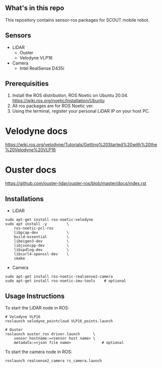 ## What's in this repo
This repository contains sensor-ros packages for SCOUT mobile robot.

## Sensors
* LiDAR
    * Ouster
    * Velodyne VLP16
* Camera
    * Intel RealSense D435i

## Prerequisities
1. Install the ROS distribution, ROS Noetic on Ubuntu 20.04.<br/>
https://wiki.ros.org/noetic/Installation/Ubuntu
2. All ros packages are for ROS Noetic ver.
3. Using the terminal, register your personal LiDAR IP on your host PC. <br/>
# Velodyne docs
https://wiki.ros.org/velodyne/Tutorials/Getting%20Started%20with%20the%20Velodyne%20VLP16
# Ouster docs
https://github.com/ouster-lidar/ouster-ros/blob/master/docs/index.rst

## Installations
* LiDAR
```
sudo apt-get install ros-noetic-velodyne
sudo apt install -y         \
    ros-noetic-pcl-ros
    libpcap-dev             \
    build-essential         \
    libeigen3-dev           \
    libjsoncpp-dev          \
    libspdlog-dev           \
    libcurl4-openssl-dev    \
    cmake
```
* Camera
```
sudo apt-get install ros-noetic-realsense2-camera
sudo apt-get install ros-noetic-imu-tools    # optional
```
## Usage Instructions
To start the LiDAR node in ROS:
```
# Velodyne VLP16
roslaunch velodyne_pointcloud VLP16_points.launch

# Ouster
roslaunch ouster_ros driver.launch      \
    sensor_hostname:=<sensor host name> \
    metadata:=<json file name>              # optional
```
To start the camera node in ROS:
```
roslaunch realsense2_camera rs_camera.launch
```
